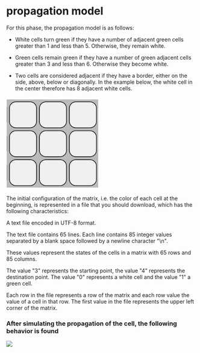 # propagation model
For this phase, the propagation model is as follows:

* White cells turn green if they have a number of adjacent green cells greater than 1 and less than 5. 
Otherwise, they remain white.


* Green cells remain green if they have a number of green adjacent cells greater than 3 and less than 6.
Otherwise they become white.


* Two cells are considered adjacent if they have a border, either on the side, above, below or diagonally. In the example below, the white cell in the center therefore has 8 adjacent white cells.


![cell](/src/assets/images/readme/cell.png)

The initial configuration of the matrix, i.e. the color of each cell at the beginning, is represented in a file that you should download, which has the following characteristics:

A text file encoded in UTF-8 format. 

The text file contains 65 lines. Each line contains 85 integer values separated by a blank space followed by a newline character "\n". 

These values represent the states of the cells in a matrix with 65 rows and 85 columns. 

The value "3" represents the starting point, the value "4" represents the destination point. The value "0" represents a white cell and the value "1" a green cell.

 Each row in the file represents a row of the matrix and each row value the value of a cell in that row. The first value in the file represents the upper left corner of the matrix.

### After simulating the propagation of the cell, the following behavior is found
![](src/assets/images/readme/propagation.gif)